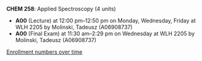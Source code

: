 **CHEM 258**: Applied Spectroscopy (4 units)

- **A00** (Lecture) at 12:00 pm–12:50 pm on Monday, Wednesday, Friday at WLH 2205 by Molinski, Tadeusz (A06908737)
- **A00** (Final Exam) at 11:30 am–2:29 pm on Wednesday at WLH 2205 by Molinski, Tadeusz (A06908737)

[Enrollment numbers over time](./CHEM258.tsv)
